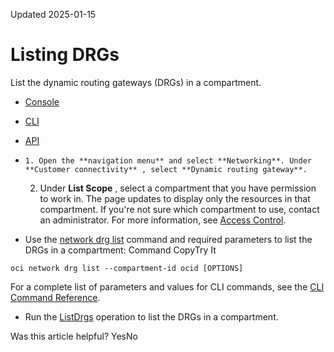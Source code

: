 Updated 2025-01-15
# Listing DRGs
List the dynamic routing gateways (DRGs) in a compartment.
  * [Console](https://docs.oracle.com/en-us/iaas/Content/Network/Tasks/drg-list.htm)
  * [CLI](https://docs.oracle.com/en-us/iaas/Content/Network/Tasks/drg-list.htm)
  * [API](https://docs.oracle.com/en-us/iaas/Content/Network/Tasks/drg-list.htm)


  *     1. Open the **navigation menu** and select **Networking**. Under **Customer connectivity** , select **Dynamic routing gateway**.
    2. Under **List Scope** , select a compartment that you have permission to work in.
The page updates to display only the resources in that compartment. If you're not sure which compartment to use, contact an administrator. For more information, see [Access Control](https://docs.oracle.com/en-us/iaas/Content/Network/Concepts/accesscontrol.htm#Access_Control).
  * Use the [network drg list](https://docs.oracle.com/iaas/tools/oci-cli/latest/oci_cli_docs/cmdref/network/drg/list.html) command and required parameters to list the DRGs in a compartment:
Command
CopyTry It
```
oci network drg list --compartment-id ocid [OPTIONS]
```

For a complete list of parameters and values for CLI commands, see the [CLI Command Reference](https://docs.oracle.com/iaas/tools/oci-cli/latest).
  * Run the [ListDrgs](https://docs.oracle.com/iaas/api/#/en/iaas/latest/Drg/ListDrgs) operation to list the DRGs in a compartment.


Was this article helpful?
YesNo

